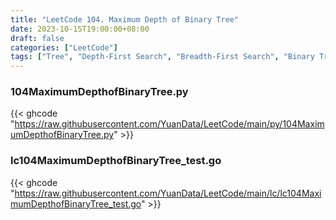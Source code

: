 ```yaml
---
title: "LeetCode 104. Maximum Depth of Binary Tree"
date: 2023-10-15T19:00:00+08:00
draft: false
categories: ["LeetCode"]
tags: ["Tree", "Depth-First Search", "Breadth-First Search", "Binary Tree", "LeetCode75"]
---
```

### 104MaximumDepthofBinaryTree.py
{{< ghcode "https://raw.githubusercontent.com/YuanData/LeetCode/main/py/104MaximumDepthofBinaryTree.py" >}}
### lc104MaximumDepthofBinaryTree_test.go
{{< ghcode "https://raw.githubusercontent.com/YuanData/LeetCode/main/lc/lc104MaximumDepthofBinaryTree_test.go" >}}